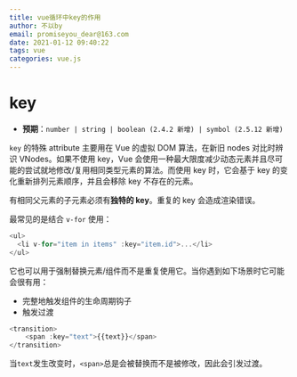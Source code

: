```yaml
---
title: vue循环中key的作用
author: 不以by
email: promiseyou_dear@163.com
date: 2021-01-12 09:40:22
tags: vue
categories: vue.js
---
```


# key

- **预期**：`number | string | boolean (2.4.2 新增) | symbol (2.5.12 新增)`

`key` 的特殊 attribute 主要用在 Vue 的虚拟 DOM 算法，在新旧 nodes 对比时辨识 VNodes。如果不使用 key，Vue 会使用一种最大限度减少动态元素并且尽可能的尝试就地修改/复用相同类型元素的算法。而使用 key 时，它会基于 key 的变化重新排列元素顺序，并且会移除 key 不存在的元素。

有相同父元素的子元素必须有**独特的 key**。重复的 key 会造成渲染错误。

最常见的是结合 `v-for` 使用：

```JavaScript
<ul>
  <li v-for="item in items" :key="item.id">...</li>
</ul>
```

它也可以用于强制替换元素/组件而不是重复使用它。当你遇到如下场景时它可能会很有用：

- 完整地触发组件的生命周期钩子
- 触发过渡

```javascript
<transition>
    <span :key="text">{{text}}</span>
</transition>
```

当`text`发生改变时，`<span>`总是会被替换而不是被修改，因此会引发过渡。